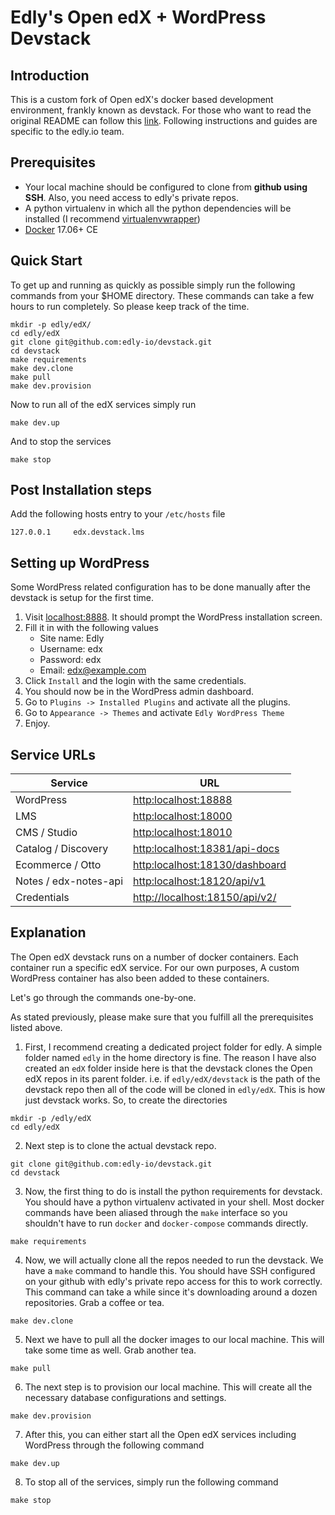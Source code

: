# Edly's Open edX + WordPress Devstack

## Introduction

This is a custom fork of Open edX's docker based development environment, frankly known as devstack. For those who want to read the original README can follow this [link](https://github.com/edx/devstack). Following instructions and guides are specific to the edly.io team.

## Prerequisites

- Your local machine should be configured to clone from **github using SSH**. Also, you need access to edly's private repos.
- A python virtualenv in which all the python dependencies will be installed (I recommend [virtualenvwrapper](https://virtualenvwrapper.readthedocs.io))
- [Docker](https://docs.docker.com/install/linux/docker-ce/ubuntu/) 17.06+ CE

## Quick Start

To get up and running as quickly as possible simply run the following commands from your \$HOME directory. These commands can take a few hours to run completely. So please keep track of the time.

```
mkdir -p edly/edX/
cd edly/edX
git clone git@github.com:edly-io/devstack.git
cd devstack
make requirements
make dev.clone
make pull
make dev.provision
```

Now to run all of the edX services simply run

```
make dev.up
```

And to stop the services

```
make stop
```

## Post Installation steps

Add the following hosts entry to your `/etc/hosts` file
```
127.0.0.1     edx.devstack.lms
```

## Setting up WordPress

Some WordPress related configuration has to be done manually after the devstack is setup for the first time.

1. Visit [localhost:8888](http://localhost:8888). It should prompt the WordPress installation screen.
2. Fill it in with the following values
   - Site name: Edly
   - Username: edx
   - Password: edx
   - Email: edx@example.com
3. Click `Install` and the login with the same credentials.
4. You should now be in the WordPress admin dashboard.
5. Go to `Plugins -> Installed Plugins` and activate all the plugins.
6. Go to `Appearance -> Themes` and activate `Edly WordPress Theme`
7. Enjoy.


## Service URLs

| Service               | URL                                                              |
| --------------------- | ---------------------------------------------------------------- |
| WordPress             | [http:localhost:18888](http:localhost:18888)                     |
| LMS                   | [http:localhost:18000](http:localhost:18000)                     |
| CMS / Studio          | [http:localhost:18010](http:localhost:18010)                     |
| Catalog / Discovery   | [http:localhost:18381/api-docs](http:localhost:18381/api-docs)   |
| Ecommerce / Otto      | [http:localhost:18130/dashboard](http:localhost:18130/dashboard) |
| Notes / edx-notes-api | [http:localhost:18120/api/v1](http:localhost:18120/api/v1)       |
| Credentials           | [http://localhost:18150/api/v2/](http://localhost:18150/api/v2/) |

## Explanation

The Open edX devstack runs on a number of docker containers. Each container run a specific edX service. For our own purposes, A custom WordPress container has also been added to these containers.

Let's go through the commands one-by-one.

As stated previously, please make sure that you fulfill all the prerequisites listed above.

1. First, I recommend creating a dedicated project folder for edly. A simple folder named `edly` in the home directory is fine. The reason I have also created an `edX` folder inside here is that the devstack clones the Open edX repos in its parent folder. i.e. if `edly/edX/devstack` is the path of the devstack repo then all of the code will be cloned in `edly/edX`. This is how just devstack works. So, to create the directories

```
mkdir -p /edly/edX
cd edly/edX
```

2. Next step is to clone the actual devstack repo.

```
git clone git@github.com:edly-io/devstack.git
cd devstack
```

3. Now, the first thing to do is install the python requirements for devstack. You should have a python virtualenv activated in your shell.
   Most docker commands have been aliased through the `make` interface so you shouldn't have to run `docker` and `docker-compose` commands directly.

```
make requirements
```

4. Now, we will actually clone all the repos needed to run the devstack. We have a `make` command to handle this. You should have SSH configured on your github with edly's private repo access for this to work correctly. This command can take a while since it's downloading around a dozen repositories. Grab a coffee or tea.

```
make dev.clone
```

5. Next we have to pull all the docker images to our local machine. This will take some time as well. Grab another tea.

```
make pull
```

6. The next step is to provision our local machine. This will create all the necessary database configurations and settings.

```
make dev.provision
```

7. After this, you can either start all the Open edX services including WordPress through the following command

```
make dev.up
```

8. To stop all of the services, simply run the following command

```
make stop
```
